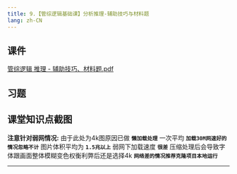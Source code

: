 ```yaml
---
title: 9.【管综逻辑基础课】分析推理-辅助技巧与材料题
lang: zh-CN
---
```


## 课件
[管综逻辑 推理 - 辅助技巧、材料题.pdf](..%2F..%2Fpublic%2Flogic%2F1.%E9%80%BB%E8%BE%91-%E5%9F%BA%E7%A1%80%E7%9F%A5%E8%AF%86%2F9.%E3%80%90%E7%AE%A1%E7%BB%BC%E9%80%BB%E8%BE%91%E5%9F%BA%E7%A1%80%E8%AF%BE%E3%80%91%E5%88%86%E6%9E%90%E6%8E%A8%E7%90%86-%E8%BE%85%E5%8A%A9%E6%8A%80%E5%B7%A7%E4%B8%8E%E6%9D%90%E6%96%99%E9%A2%98%2F%E7%AE%A1%E7%BB%BC%E9%80%BB%E8%BE%91%20%E6%8E%A8%E7%90%86%20-%20%E8%BE%85%E5%8A%A9%E6%8A%80%E5%B7%A7%E3%80%81%E6%9D%90%E6%96%99%E9%A2%98.pdf)




## 习题



## 课堂知识点截图
**注意针对弱网情况:** 由于此处为4k图原因已做 **`懒加载处理`** 一次平均 **`加载30M网速好的情况忽略不计`** 图片体积平均为 **`1.5兆以上`** 弱网下加载速度 **`很差`** 压缩处理后会导致字体跟画面整体模糊变色权衡利弊后还是选择4k **`网络差的情况推荐克隆项目本地运行`**

---



